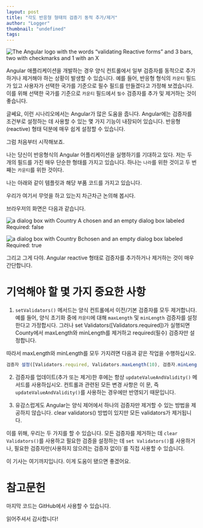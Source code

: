 ```yaml
---
layout: post
title: "각도 반응형 형태의 검증기 동적 추가/제거"
author: "Logger"
thumbnail: "undefined"
tags: 
---
```



![The Angular logo with the words “validating Reactive forms” and 3 bars, two with checkmarks and 1 with an X](https://miro.medium.com/max/2400/0*dI8ulj20RBlsrv4z.png)

Angular 애플리케이션을 개발하는 경우 양식 컨트롤에서 일부 검증자를 동적으로 추가하거나 제거해야 하는 상황이 발생할 수 있습니다. 예를 들어, 반응형 형식의 `카운티` 필드가 있고 사용자가 선택한 국가를 기준으로 필수 필드를 만들겠다고 가정해 보겠습니다. 이를 위해 선택한 국가를 기준으로 `카운티` 필드에서 `필수` 검증자를 추가 및 제거하는 것이 좋습니다.

글쎄요, 이런 시나리오에서는 Angular가 많은 도움을 줍니다. Angular에는 검증자를 조건부로 설정하는 데 사용할 수 있는 몇 가지 기능이 내장되어 있습니다. 반응형(reactive) 형태 덕분에 매우 쉽게 설정할 수 있습니다.

그럼 처음부터 시작해보죠.

나는 당신이 반응형식의 Angular 어플리케이션을 실행하기를 기대하고 있다. 저는 두 개의 필드를 가진 매우 단순한 형태를 가지고 있습니다. 하나는 `나라`를 위한 것이고 두 번째는 `카운티`를 위한 것이다.

나는 아래와 같이 템플릿과 해당 부품 코드를 가지고 있습니다.

우리가 여기서 무엇을 하고 있는지 차근차근 논의해 봅시다.

브라우저의 화면은 다음과 같습니다.

![a dialog box with Country A chosen and an empty dialog box labeled Required: false](https://miro.medium.com/max/790/0*NzKFNzZjUxB1hFim.png)

![a dialog box with Country Bchosen and an empty dialog box labeled Required: true](https://miro.medium.com/max/760/0*AuNZNcjaa66GJxJj.png)

그리고 그게 다야. Angular reactive 형태로 검증자를 추가하거나 제거하는 것이 매우 간단합니다.

# 기억해야 할 몇 가지 중요한 사항

1. `setValidators()` 메서드는 양식 컨트롤에서 이전/기본 검증자를 모두 제거합니다. 예를 들어, 양식 초기화 중에 `카운티`에 대해 `maxLength` 및 `minLength` 검증자를 설정한다고 가정합시다. 그러나 set Validators([Validators.required])가 실행되면 County에서 maxLength와 minLength를 제거하고 required(필수) 검증자만 설정합니다.

따라서 maxLength와 minLength를 모두 가지려면 다음과 같은 작업을 수행하십시오.

```js
검증자 설정([Validators.required, Validators.maxLength(10), 검증자.minLength(5)])
```

2. 검증자를 업데이트(추가 또는 제거)한 후에는 항상 `updateValueAndValidity()` 메서드를 사용하십시오. 컨트롤과 관련된 모든 변경 사항은 이 문, 즉 `updateValueAndValidity()`를 사용하는 경우에만 반영되기 때문입니다.

3. 유감스럽게도 Angular는 양식 제어에서 하나의 검증자만 제거할 수 있는 방법을 제공하지 않습니다. clear validators() 방법이 있지만 모든 validators가 제거됩니다.

이를 위해, 우리는 두 가지를 할 수 있습니다. 모든 검증자를 제거하는 데 `clear Validators()`를 사용하고 필요한 검증을 설정하는 데 `set Validators()`를 사용하거나, 필요한 검증자만(사용하지 않으려는 검증자 없이)`를 직접 사용할 수 있습니다.

이 기사는 여기까지입니다. 이게 도움이 됐으면 좋겠어요.

# 참고문헌

마지막 코드는 GitHub에서 사용할 수 있습니다.

읽어주셔서 감사합니다!